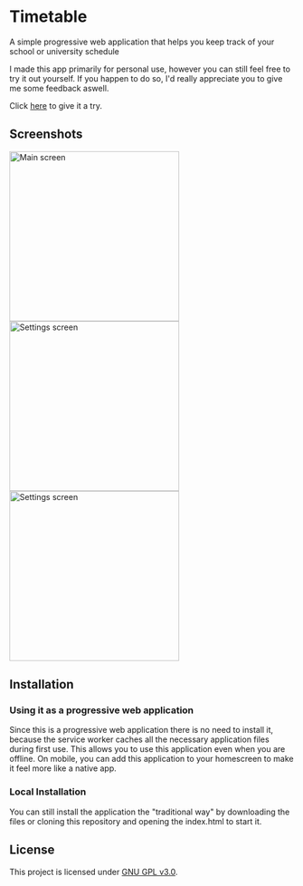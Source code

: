 # Timetable
A simple progressive web application that helps you keep track of your school or university schedule

I made this app primarily for personal use, however you can still feel free to try it out yourself. If you happen to do so, I'd really appreciate you to give me some feedback aswell.

Click [here](https://rahmsauce.github.io/Timetable) to give it a try.



## Screenshots
<img src="https://user-images.githubusercontent.com/53840228/67162595-a232de80-f365-11e9-9730-5c5fa3b532ec.png" alt="Main screen" width="300"/> <img src="https://user-images.githubusercontent.com/53840228/67162597-a232de80-f365-11e9-9e7f-a399ca9c0022.png" alt="Settings screen" width="300"/> <img src="https://user-images.githubusercontent.com/53840228/67162596-a232de80-f365-11e9-8631-4cec3ee22bc2.png" alt="Settings screen" width="300"/>



## Installation

### Using it as a progressive web application
Since this is a progressive web application there is no need to install it, because the service worker caches all the necessary application files during first use. This allows you to use this application even when you are offline. On mobile, you can add this application to your homescreen to make it feel more like a native app. 

### Local Installation
You can still install the application the "traditional way" by downloading the files or cloning this repository and opening the index.html to start it. 



## License
This project is licensed under [GNU GPL v3.0](LICENSE).
